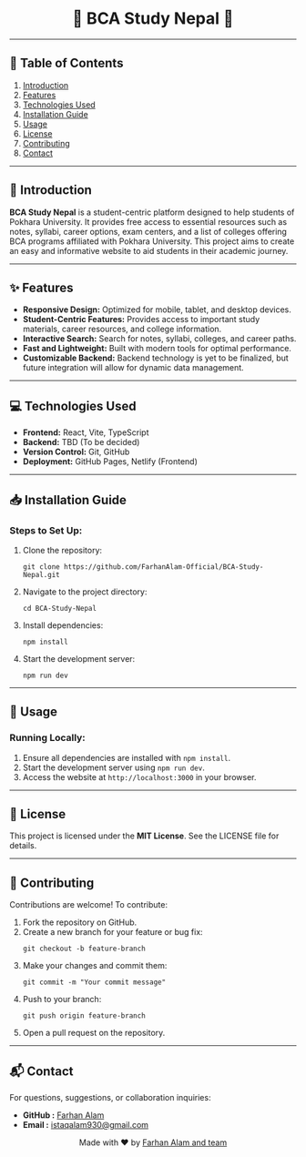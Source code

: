 <h1 align="center">🌟 BCA Study Nepal 🌟</h1>

<hr>

<h2>📑 Table of Contents</h2>
<ol>
    <li><a href="#introduction">Introduction</a></li>
    <li><a href="#features">Features</a></li>
    <li><a href="#technologies-used">Technologies Used</a></li>
    <li><a href="#installation-guide">Installation Guide</a></li>
    <li><a href="#usage">Usage</a></li>
    <li><a href="#license">License</a></li>
    <li><a href="#contributing">Contributing</a></li>
    <li><a href="#contact">Contact</a></li>
</ol>

<hr>

<h2 id="introduction">📖 Introduction</h2>
<p>
    <strong>BCA Study Nepal</strong> is a student-centric platform designed to help students of Pokhara University. It provides free access to essential resources such as notes, syllabi, career options, exam centers, and a list of colleges offering BCA programs affiliated with Pokhara University. This project aims to create an easy and informative website to aid students in their academic journey.
</p>

<hr>

<h2 id="features">✨ Features</h2>
<ul>
    <li><strong>Responsive Design:</strong> Optimized for mobile, tablet, and desktop devices.</li>
    <li><strong>Student-Centric Features:</strong> Provides access to important study materials, career resources, and college information.</li>
    <li><strong>Interactive Search:</strong> Search for notes, syllabi, colleges, and career paths.</li>
    <li><strong>Fast and Lightweight:</strong> Built with modern tools for optimal performance.</li>
    <li><strong>Customizable Backend:</strong> Backend technology is yet to be finalized, but future integration will allow for dynamic data management.</li>
</ul>

<hr>

<h2 id="technologies-used">💻 Technologies Used</h2>
<ul>
    <li><strong>Frontend:</strong> React, Vite, TypeScript</li>
    <li><strong>Backend:</strong> TBD (To be decided)</li>
    <li><strong>Version Control:</strong> Git, GitHub</li>
    <li><strong>Deployment:</strong> GitHub Pages, Netlify (Frontend)</li>
</ul>

<hr>

<h2 id="installation-guide">📥 Installation Guide</h2>
<h3>Steps to Set Up:</h3>
<ol>
    <li>Clone the repository:
        <pre><code>git clone https://github.com/FarhanAlam-Official/BCA-Study-Nepal.git</code></pre>
    </li>
    <li>Navigate to the project directory:
        <pre><code>cd BCA-Study-Nepal</code></pre>
    </li>
    <li>Install dependencies:
        <pre><code>npm install</code></pre>
    </li>
    <li>Start the development server:
        <pre><code>npm run dev</code></pre>
    </li>
</ol>

<hr>

<h2 id="usage">🔧 Usage</h2>
<h3>Running Locally:</h3>
<ol>
    <li>Ensure all dependencies are installed with <code>npm install</code>.</li>
    <li>Start the development server using <code>npm run dev</code>.</li>
    <li>Access the website at <code>http://localhost:3000</code> in your browser.</li>
</ol>

<hr>

<h2 id="license">📜 License</h2>
<p>This project is licensed under the <strong>MIT License</strong>. See the LICENSE file for details.</p>

<hr>

<h2 id="contributing">🤝 Contributing</h2>
<p>Contributions are welcome! To contribute:</p>
<ol>
    <li>Fork the repository on GitHub.</li>
    <li>Create a new branch for your feature or bug fix:
        <pre><code>git checkout -b feature-branch</code></pre>
    </li>
    <li>Make your changes and commit them:
        <pre><code>git commit -m "Your commit message"</code></pre>
    </li>
    <li>Push to your branch:
        <pre><code>git push origin feature-branch</code></pre>
    </li>
    <li>Open a pull request on the repository.</li>
</ol>

<hr>

<h2 id="contact">📬 Contact</h2>

<p>For questions, suggestions, or collaboration inquiries:</p>
<ul>
    <li><strong>GitHub :</strong> <a href="https://github.com/FarhanAlam-Official" target="_blank">Farhan Alam</a></li>
    <li><strong>Email :</strong> <a href="mailto:istaqalam930@gmail.com">istaqalam930@gmail.com</a></li>
</ul>

<p align="center">Made with ❤️ by <a href="https://github.com/FarhanAlam-Official">Farhan Alam and team</a></p>

